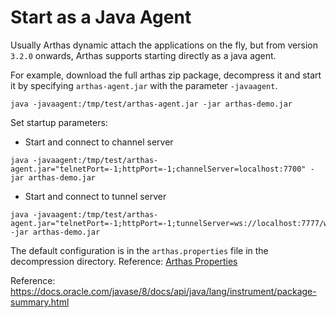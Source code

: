 Start as a Java Agent
====

Usually Arthas dynamic attach the applications on the fly, but from version `3.2.0` onwards, Arthas supports starting directly as a java agent.

For example, download the full arthas zip package, decompress it and start it by specifying `arthas-agent.jar` with the parameter `-javaagent`.

````
java -javaagent:/tmp/test/arthas-agent.jar -jar arthas-demo.jar
````

Set startup parameters:

* Start and connect to channel server

```
java -javaagent:/tmp/test/arthas-agent.jar="telnetPort=-1;httpPort=-1;channelServer=localhost:7700" -jar arthas-demo.jar
```

* Start and connect to tunnel server

```
java -javaagent:/tmp/test/arthas-agent.jar="telnetPort=-1;httpPort=-1;tunnelServer=ws://localhost:7777/ws" -jar arthas-demo.jar
```


The default configuration is in the `arthas.properties` file in the decompression directory. Reference: [Arthas Properties](arthas-properties.md)

Reference: https://docs.oracle.com/javase/8/docs/api/java/lang/instrument/package-summary.html